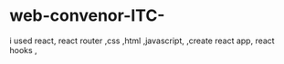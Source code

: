 # web-convenor-ITC-
i used react, react router ,css ,html ,javascript, ,create react app, react hooks ,
